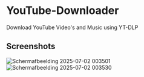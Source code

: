 # YouTube-Downloader
Download YouTube Video's and Music using YT-DLP

## Screenshots
![Schermafbeelding 2025-07-02 003501](https://github.com/user-attachments/assets/ab3a8e0d-c4e8-4e99-9822-28a03b488355)
![Schermafbeelding 2025-07-02 003530](https://github.com/user-attachments/assets/d9702648-0099-4ae3-ae68-97e6b7d24ba6)
